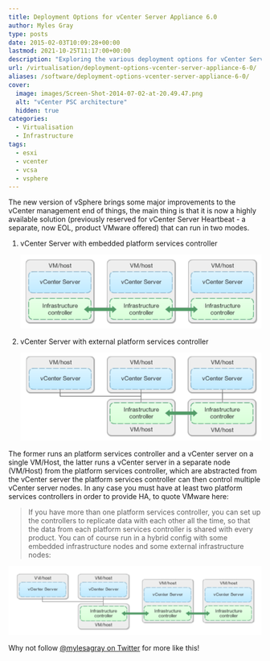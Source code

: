 ```yaml
---
title: Deployment Options for vCenter Server Appliance 6.0
author: Myles Gray
type: posts
date: 2015-02-03T10:09:28+00:00
lastmod: 2021-10-25T11:17:00+00:00
description: "Exploring the various deployment options for vCenter Server Appliance 6.0"
url: /virtualisation/deployment-options-vcenter-server-appliance-6-0/
aliases: /software/deployment-options-vcenter-server-appliance-6-0/
cover:
  image: images/Screen-Shot-2014-07-02-at-20.49.47.png
  alt: "vCenter PSC architecture"
  hidden: true
categories:
  - Virtualisation
  - Infrastructure
tags:
  - esxi
  - vcenter
  - vcsa
  - vsphere
---
```


The new version of vSphere brings some major improvements to the vCenter management end of things, the main thing is that it is now a highly available solution (previously reserved for vCenter Server Heartbeat - a separate, now EOL, product VMware offered) that can run in two modes.

1) vCenter Server with embedded platform services controller

    ![vCenter Server with embedded platform services controller][1]

2) vCenter Server with external platform services controller

    ![vCenter Server with external platform services controller][2]

The former runs an platform services controller and a vCenter server on a single VM/Host, the latter runs a vCenter server in a separate node (VM/Host) from the platform services controller, which are abstracted from the vCenter server the platform services controller can then control multiple vCenter server nodes. In any case you must have at least two platform services controllers in order to provide HA, to quote VMware here:

> If you have more than one platform services controller, you can set up the controllers to replicate data with each other all the time, so that the data from each platform services controller is shared with every product. You can of course run in a hybrid config with some embedded infrastructure nodes and some external infrastructure nodes:

![mixed environment][3]

Why not follow [@mylesagray on Twitter][4] for more like this!

 [1]: images/Screen-Shot-2014-07-02-at-20.26.57.png
 [2]: images/Screen-Shot-2014-07-02-at-20.27.03.png
 [3]: images/Screen-Shot-2014-07-02-at-20.49.47.png
 [4]: https://twitter.com/mylesagray
